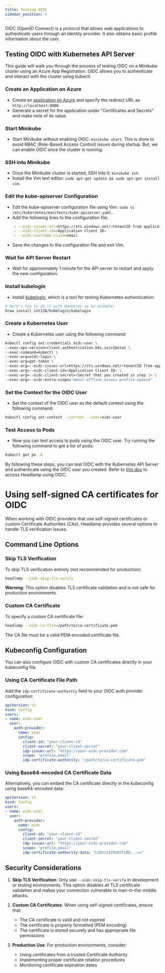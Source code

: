 ```yaml
---
title: Testing OIDC
sidebar_position: 4
---
```


OIDC (OpenID Connect) is a protocol that allows web applications to authenticate users through an identity provider. It also obtains basic profile information about the user.

## Testing OIDC with Kubernetes API Server

This guide will walk you through the process of testing OIDC on a Minikube cluster using an Azure App Registration. OIDC allows you to authenticate and interact with the cluster using kubectl.

### Create an Application on Azure

- Create an [application on Azure](https://learn.microsoft.com/en-us/azure/active-directory/develop/quickstart-register-app) and specify the redirect URL as `http://localhost:8000`.
- Generate a secret for the application under "Certificates and Secrets" and make note of its value.

### Start Minikube

- Start Minikube without enabling OIDC: `minikube start`. This is done to avoid RBAC (Role-Based Access Control) issues during startup. But, we can enable OIDC once the cluster is running.

### SSH into Minikube

- Once the Minikube cluster is started, SSH into it: `minikube ssh`.
- Install the Vim text editor: `sudo apt-get update && sudo apt-get install vim`.

### Edit the kube-apiserver Configuration

- Edit the kube-apiserver configuration file using Vim: `sudo vi /etc/kubernetes/manifests/kube-apiserver.yaml`.
- Add the following lines to the configuration file:

```bash
    - --oidc-issuer-url=https://sts.windows.net/<tenantID from application>/
    - --oidc-client-id=<Application Client ID>
    - --oidc-username-claim=email
```

- Save the changes to the configuration file and exit Vim.

### Wait for API Server Restart

- Wait for approximately 1 minute for the API server to restart and apply the new configuration.

### Install kubelogin

- Install [kubelogin](https://github.com/int128/kubelogin), which is a tool for testing Kubernetes authentication:

```bash
# Here's how to do it with Homebrew as an example:
brew install int128/kubelogin/kubelogin
```

### Create a Kubernetes User

- Create a Kubernetes user using the following command:

```bash
kubectl config set-credentials oidc-user \
--exec-api-version=client.authentication.k8s.io/v1beta1 \
--exec-command=kubectl \
--exec-arg=oidc-login \
--exec-arg=get-token \
--exec-arg=--oidc-issuer-url=https://sts.windows.net/<tenantID from application>/ \
--exec-arg=--oidc-client-id=<Application Client ID> \
--exec-arg=--oidc-client-secret=<Secret that you created in step 1> \
--exec-arg=--oidc-extra-scope="email offline_access profile openid"
```

### Set the Context for the OIDC User

- Set the context of the OIDC user as the default context using the following command:

```bash
kubectl config set-context --current --user=oidc-user
```

### Test Access to Pods

- Now you can test access to pods using the OIDC user. Try running the following command to get a list of pods:

```bash
kubectl get po -A
```

By following these steps, you can test OIDC with the Kubernetes API Server and authenticate using the OIDC user you created. Refer to [this doc](../installation/in-cluster/oidc.md) to access Headlamp using OIDC.


# Using self-signed CA certificates for OIDC

When working with OIDC providers that use self-signed certificates or custom Certificate Authorities (CAs), Headlamp provides several options to handle TLS verification issues.

## Command Line Options

### Skip TLS Verification

To skip TLS verification entirely (not recommended for production):

```bash
headlamp --oidc-skip-tls-verify
```

**Warning**: This option disables TLS certificate validation and is not safe for production environments.

### Custom CA Certificate

To specify a custom CA certificate file:

```bash
headlamp --oidc-ca-file=/path/to/ca-certificate.pem
```

The CA file must be a valid PEM-encoded certificate file.

## Kubeconfig Configuration

You can also configure OIDC with custom CA certificates directly in your kubeconfig file. 

### Using CA Certificate File Path

Add the `idp-certificate-authority` field to your OIDC auth provider configuration:

```yaml
apiVersion: v1
kind: Config
users:
- name: oidc-user
  user:
    auth-provider:
      name: oidc
      config:
        client-id: "your-client-id"
        client-secret: "your-client-secret"
        idp-issuer-url: "https://your-oidc-provider.com"
        scope: "profile,email"
        idp-certificate-authority: "/path/to/ca-certificate.pem"
```

### Using Base64-encoded CA Certificate Data

Alternatively, you can embed the CA certificate directly in the kubeconfig using base64-encoded data:

```yaml
apiVersion: v1
kind: Config
users:
- name: oidc-user
  user:
    auth-provider:
      name: oidc
      config:
        client-id: "your-client-id"
        client-secret: "your-client-secret"
        idp-issuer-url: "https://your-oidc-provider.com"
        scope: "profile,email"
        idp-certificate-authority-data: "LS0tLS1CRUdJTiBD...=="
```


## Security Considerations

1. **Skip TLS Verification**: Only use `--oidc-skip-tls-verify` in development or testing environments. This option disables all TLS certificate validation and makes your connection vulnerable to man-in-the-middle attacks.

2. **Custom CA Certificates**: When using self-signed certificates, ensure that:
   - The CA certificate is valid and not expired
   - The certificate is properly formatted (PEM encoding)
   - The certificate is stored securely and has appropriate file permissions

3. **Production Use**: For production environments, consider:
   - Using certificates from a trusted Certificate Authority
   - Implementing proper certificate rotation procedures
   - Monitoring certificate expiration dates